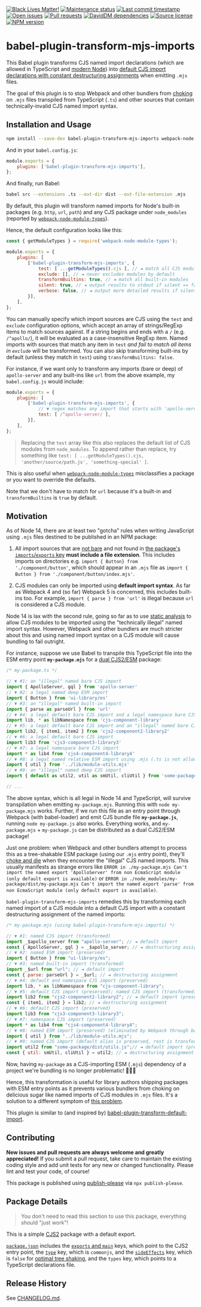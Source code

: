 [![Black Lives Matter!](https://api.ergodark.com/badges/blm "Join the movement!")](https://secure.actblue.com/donate/ms_blm_homepage_2019)
[![Maintenance status](https://img.shields.io/maintenance/active/2020 "Is this package maintained?")](https://www.npmjs.com/package/babel-plugin-transform-mjs-imports)
[![Last commit timestamp](https://img.shields.io/github/last-commit/xunnamius/babel-plugin-transform-mjs-imports/develop "When was the last commit to the official repo?")](https://www.npmjs.com/package/babel-plugin-transform-mjs-imports)
[![Open issues](https://img.shields.io/github/issues/xunnamius/babel-plugin-transform-mjs-imports "Number of known issues with this package")](https://www.npmjs.com/package/babel-plugin-transform-mjs-imports)
[![Pull requests](https://img.shields.io/github/issues-pr/xunnamius/babel-plugin-transform-mjs-imports "Number of open pull requests")](https://www.npmjs.com/package/babel-plugin-transform-mjs-imports)
[![DavidDM dependencies](https://img.shields.io/david/xunnamius/babel-plugin-transform-mjs-imports "Status of this package's dependencies")](https://david-dm.org/xunnamius/babel-plugin-transform-mjs-imports)
[![Source license](https://img.shields.io/npm/l/babel-plugin-transform-mjs-imports "This package's source license")](https://www.npmjs.com/package/babel-plugin-transform-mjs-imports)
[![NPM version](https://api.ergodark.com/badges/npm-pkg-version/babel-plugin-transform-mjs-imports "Install this package using npm or yarn!")](https://www.npmjs.com/package/babel-plugin-transform-mjs-imports)

# babel-plugin-transform-mjs-imports

This Babel plugin transforms CJS named import declarations (which are allowed in
TypeScript and [modern
Node](https://nodejs.org/api/esm.html#esm_import_statements)) into [default CJS
import declarations with constant destructuring assignments](#motivation) when
emitting `.mjs` files.

The goal of this plugin is to stop Webpack and other bundlers from
[choking](https://github.com/formatjs/formatjs/issues/1395) on `.mjs` files
transpiled from TypeScript (`.ts`) and other sources that contain
technically-invalid CJS named import syntax.

## Installation and Usage

```Bash
npm install --save-dev babel-plugin-transform-mjs-imports webpack-node-module-types
```

And in your `babel.config.js`:

```JavaScript
module.exports = {
    plugins: ['babel-plugin-transform-mjs-imports'],
};
```

And finally, run Babel:

```Bash
babel src --extensions .ts --out-dir dist --out-file-extension .mjs
```

By default, this plugin will transform named imports for Node's built-in
packages (e.g. `http`, `url`, `path`) and any CJS package under `node_modules`
(reported by
[`webpack-node-module-types`](https://www.npmjs.com/package/webpack-node-module-types)).

Hence, the default configuration looks like this:

```JavaScript
const { getModuleTypes } = require('webpack-node-module-types');

module.exports = {
    plugins: [
        ['babel-plugin-transform-mjs-imports', {
            test: [ ...getModuleTypes().cjs ], // ◄ match all CJS modules
            exclude: [], // ◄ never excludes modules by default
            transformBuiltins: true, // ◄ match all built-in modules
            silent: true, // ◄ output results to stdout if silent == false
            verbose: false, // ◄ output more detailed results if silent == false
        }],
    ],
};
```

You can manually specify which import sources are CJS using the `test` and
`exclude` configuration options, which accept an array of strings/RegExp items
to match sources against. If a string begins and ends with a `/` (e.g.
`/^apollo/`), it will be evaluated as a case-insensitive RegExp item. Named
imports with sources that match any item in `test` *and fail to match all items
in `exclude`* will be transformed. You can also skip transforming built-ins by
default (unless they match in `test`) using `transformBuiltins: false`.

For instance, if we want only to transform any imports (bare or deep) of
`apollo-server` and any built-ins like `url` from the above example, my
`babel.config.js` would include:

```JavaScript
module.exports = {
    plugins: [
        ['babel-plugin-transform-mjs-imports', {
            // ▼ regex matches any import that starts with 'apollo-server'
            test: [ /^apollo-server/ ],
        }],
    ],
};
```

> Replacing the `test` array like this also replaces the default list of CJS
> modules from `node_modules`. To append rather than replace, try something like
> `test: [ ...getModuleTypes().cjs, 'another/source/path.js',
> 'something-special' ]`.

This is also useful when
[`webpack-node-module-types`](https://www.npmjs.com/package/webpack-node-module-types)
misclassifies a package or you want to override the defaults.

Note that we don't have to match for `url` because it's a built-in and
`transformBuiltins` is `true` by default.


## Motivation

As of Node 14, there are at least two "gotcha" rules when writing JavaScript
using `.mjs` files destined to be published in an NPM package:

1. All import sources that are [not
   bare](https://nodejs.org/api/esm.html#esm_import_specifiers) and not found in
   [the package's `imports`/`exports` key][exports-main-key] **must include a
   file extension**. This includes imports on directories e.g. `import { Button}
   from './component/button'`, which should appear in an `.mjs` file as `import
   { Button } from './component/button/index.mjs'`.

2. CJS modules can only be imported using **default import syntax**. As far as
   Webpack 4 and (so far) Webpack 5 is concerned, this includes built-ins too.
   For example, `import { parse } from 'url'` is illegal because `url` is
   considered a CJS module.

Node 14 is lax with the second rule, going so far as to use [static
analysis](https://nodejs.org/api/esm.html#esm_import_statements) to allow CJS
modules to be imported using the "technically illegal" named import syntax.
However, Webpack and other bundlers are much stricter about this and using named
import syntax on a CJS module will cause bundling to fail outright.

For instance, suppose we use Babel to transpile this TypeScript file into the
ESM entry point **`my-package.mjs`** for a [dual
CJS2/ESM](https://nodejs.org/api/packages.html#packages_dual_commonjs_es_module_packages)
package:

```TypeScript
/* my-package.ts */

// ▼ #1: an "illegal" named bare CJS import
import { ApolloServer, gql } from 'apollo-server'
// ▼ #2: a legal named deep ESM import
import { Button } from 'ui-library/es'
// ▼ #3: an "illegal" named built-in import
import { parse as parseUrl } from 'url'
// ▼ #4: a legal default bare CJS import and a legal namespace bare CJS import
import lib, * as libNamespace from 'cjs-component-library'
// ▼ #5: a legal default bare CJS import and an "illegal" named bare CJS import
import lib2, { item1, item2 } from 'cjs2-component2-library2'
// ▼ #6: a legal default bare CJS import
import lib3 from 'cjs3-component3-library3'
// ▼ #7: a legal namespace bare CJS import
import * as lib4 from 'cjs4-component4-library4'
// ▼ #8: a legal named relative ESM import using .mjs (.ts is not allowed here!)
import { util } from '../lib/module-utils.mjs'
// ▼ #9: an "illegal" named deep CJS import
import { default as util2, util as smUtil, cliUtil } from 'some-package/dist/utils.js'

// ...
```

The above syntax, which is all legal in Node 14 and TypeScript, will survive
transpilation when emitting `my-package.mjs`. Running this with `node
my-package.mjs` works. Further, if we run this file as an entry point through
Webpack (with babel-loader) and emit CJS bundle file **`my-package.js`**,
running `node my-package.js` also works. Everything works, and `my-package.mjs`
\+ `my-package.js` can be distributed as a dual CJS2/ESM package!

Just one problem: when Webpack and other bundlers attempt to process this as a
tree-shakable ESM package (using our `.mjs` entry point), they'll [choke and
die](https://github.com/formatjs/formatjs/issues/1395) when they encounter the
"illegal" CJS named imports. This usually manifests as strange errors like
`ERROR in ./my-package.mjs Can't import the named export 'ApolloServer' from non
EcmaScript module (only default export is available)` or `ERROR in
./node_modules/my-package/dist/my-package.mjs Can't import the named export
'parse' from non EcmaScript module (only default export is available)`.

`babel-plugin-transform-mjs-imports` remedies this by transforming each named
import of a CJS module into a default CJS import with a constant destructuring
assignment of the named imports:

```JavaScript
/* my-package.mjs (using babel-plugin-transform-mjs-imports) */

// ▼ #1: named CJS import (transformed)
import _$apollo_server from "apollo-server"; // ◄ default import
const { ApolloServer, gql } = _$apollo_server; // ◄ destructuring assignment
// ▼ #2: named ESM import (preserved)
import { Button } from "ui-library/es";
// ▼ #3: named built-in import (transformed)
import _$url from "url"; // ◄ default import
const { parse: parseUrl } = _$url; // ◄ destructuring assignment
// ▼ #4: default and namespace CJS import (preserved)
import lib, * as libNamespace from "cjs-component-library";
// ▼ #5: default CJS import (preserved); named CJS import (transformed)
import lib2 from "cjs2-component2-library2"; // ◄ default import (preserved)
const { item1, item2 } = lib2; // ◄ destructuring assignment
// ▼ #6: default CJS import (preserved)
import lib3 from "cjs3-component3-library3";
// ▼ #7: namespace CJS import (preserved)
import * as lib4 from "cjs4-component4-library4";
// ▼ #8: named ESM import (preserved) (eliminated by Webpack through bundling)
import { util } from "../lib/module-utils.mjs";
// ▼ #9: named CJS import (default alias is preserved, rest is transformed)
import util2 from "some-package/dist/utils.js";// ◄ default import (preserved)
const { util: smUtil, cliUtil } = util2; // ◄ destructuring assignment
```

Now, having `my-package` as a CJS-importing ESM (`.mjs`) dependency of a project
we're bundling is no longer problematic! 🎉🎉🎉

Hence, this transformation is useful for library authors shipping packages with
ESM entry points as it prevents various bundlers from choking on delicious sugar
like named imports of CJS modules in `.mjs` files. It's a solution to a
different symptom of [this problem](https://github.com/babel/babel/issues/7294).

This plugin is similar to (and inspired by)
[babel-plugin-transform-default-import](https://www.npmjs.com/package/babel-plugin-transform-default-import).

## Contributing

**New issues and pull requests are always welcome and greatly appreciated!** If
you submit a pull request, take care to maintain the existing coding style and
add unit tests for any new or changed functionality. Please lint and test your
code, of course!

This package is published using
[publish-please](https://www.npmjs.com/package/publish-please) via `npx
publish-please`.

## Package Details

> You don't need to read this section to use this package, everything should
"just work"!

This is a simple [CJS2](https://github.com/webpack/webpack/issues/1114) package
with a default export.

[`package.json`](package.json) includes the [`exports` and
`main`][exports-main-key] keys, which point to the CJS2 entry point, the
[`type`][local-pkg] key, which is `commonjs`, and the
[`sideEffects`][side-effects-key] key, which is `false` for [optimal tree
shaking][tree-shaking], and the `types` key, which points to a TypeScript
declarations file.

## Release History

See [CHANGELOG.md](CHANGELOG.md).

[side-effects-key]: https://webpack.js.org/guides/tree-shaking/#mark-the-file-as-side-effect-free
[exports-main-key]: https://github.com/nodejs/node/blob/8d8e06a345043bec787e904edc9a2f5c5e9c275f/doc/api/packages.md#package-entry-points
[tree-shaking]: https://webpack.js.org/guides/tree-shaking
[local-pkg]: https://github.com/nodejs/node/blob/8d8e06a345043bec787e904edc9a2f5c5e9c275f/doc/api/packages.md#type
